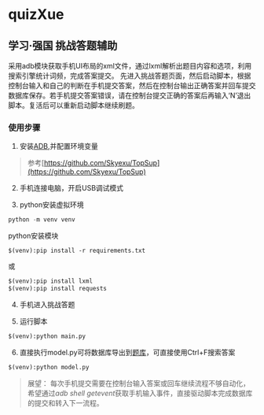 # quizXue
## 学习·强国 挑战答题辅助

采用adb模块获取手机UI布局的xml文件，通过lxml解析出题目内容和选项，利用搜索引擎统计词频，完成答案提交。
先进入挑战答题页面，然后启动脚本，根据控制台输入和自己的判断在手机提交答案，然后在控制台输出正确答案并回车提交数据库保存。若手机提交答案错误，请在控制台提交正确的答案后再输入‘N’退出脚本。复活后可以重新启动脚本继续刷题。

### 使用步骤
1. 安装[ADB](https://adb.clockworkmod.com/),并配置环境变量
> 参考[https://github.com/Skyexu/TopSup](https://github.com/Skyexu/TopSup)

2. 手机连接电脑，开启USB调试模式

3. python安装虚拟环境
```python
python -m venv venv
```
python安装模块
```
$(venv):pip install -r requirements.txt
```
或
```python
$(venv):pip install lxml
$(venv):pip install requests
```
4. 手机进入挑战答题

5. 运行脚本
```python
$(venv):python main.py
```

6. 直接执行model.py可将数据库导出到[题库](data-prod.md)，可直接使用Ctrl+F搜索答案

```python
$(venv):python model.py
```

> 展望： 每次手机提交需要在控制台输入答案或回车继续流程不够自动化，希望通过*adb shell getevent*获取手机输入事件，直接驱动脚本完成数据库的提交和转入下一流程。